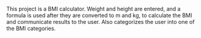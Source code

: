 This project is a BMI calculator. Weight and height are entered, and a formula is used after they are converted to m and kg, to calculate the BMI and communicate results to the user. Also categorizes the user into one of the BMI categories.
